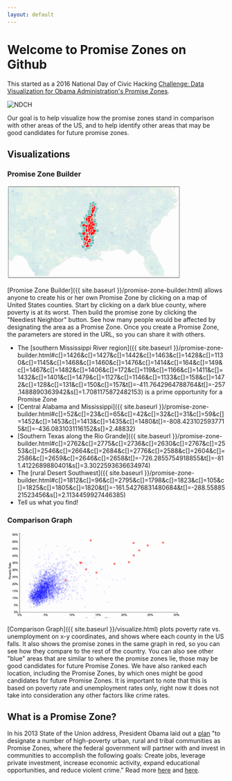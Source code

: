 ```yaml
---
layout: default
---
```


# Welcome to Promise Zones on Github

This started as a 2016 National Day of Civic Hacking [Challenge: Data Visualization for Obama Administration's Promise Zones](https://cache.codeforamerica.org/events/national-day-2016/challenge-promise-zone-data).

<img src="https://cache.codeforamerica.org/resources/images/national-day-logo.png" alt="NDCH" style="width: 200px;"/>

Our goal is to help visualize how the promise zones stand in comparison with other areas of the US, and to help identify other areas that may be good candidates for future promise zones.

## Visualizations

### Promise Zone Builder

<img src="img/promise-zone-builder.png" alt="Promise Zone Builder" style="width: 400px;"/>

[Promise Zone Builder]({{ site.baseurl }}/promise-zone-builder.html) allows anyone to create his or her own Promise Zone by clicking on a map of United States counties. Start by clicking on a dark blue county, where poverty is at its worst. Then build the promise zone by clicking the "Neediest Neighbor" button. See how many people would be affected by designating the area as a Promise Zone. Once you create a Promise Zone, the parameters are stored in the URL, so you can share it with others.

+ The [southern Mississippi River region]({{ site.baseurl }}/promise-zone-builder.html#c[]=1426&c[]=1427&c[]=1442&c[]=1463&c[]=1428&c[]=1130&c[]=1145&c[]=1468&c[]=1460&c[]=1476&c[]=1414&c[]=164&c[]=149&c[]=1467&c[]=1482&c[]=1406&c[]=172&c[]=119&c[]=1166&c[]=1411&c[]=1432&c[]=1401&c[]=1479&c[]=1127&c[]=1146&c[]=1133&c[]=158&c[]=1472&c[]=128&c[]=131&c[]=150&c[]=157&t[]=-411.7642964788764&t[]=-257.1488890363942&s[]=1.7081175872482153) is a prime opportunity for a Promise Zone
+ [Central Alabama and Mississippi]({{ site.baseurl }}/promise-zone-builder.html#c[]=52&c[]=23&c[]=65&c[]=42&c[]=32&c[]=31&c[]=59&c[]=1452&c[]=1453&c[]=1413&c[]=1435&c[]=1480&t[]=-808.4231025937715&t[]=-436.0831031116152&s[]=2.48832)
+ [Southern Texas along the Rio Grande]({{ site.baseurl }}/promise-zone-builder.html#c[]=2762&c[]=2775&c[]=2736&c[]=2630&c[]=2767&c[]=2553&c[]=2546&c[]=2664&c[]=2684&c[]=2776&c[]=2588&c[]=2604&c[]=2586&c[]=2659&c[]=2646&c[]=2658&t[]=-726.2855754918855&t[]=-811.4122689880401&s[]=3.3022593636634974)
+ The [rural Desert Southwest]({{ site.baseurl }}/promise-zone-builder.html#c[]=1812&c[]=96&c[]=2795&c[]=1798&c[]=1823&c[]=105&c[]=1825&c[]=1805&c[]=1820&t[]=-161.54276831480684&t[]=-288.5588521523456&s[]=2.1134459927446385)
+ Tell us what you find!

### Comparison Graph

<img src="img/visualize.png" alt="Comparison Graph" style="width: 400px;"/>

[Comparison Graph]({{ site.baseurl }}/visualize.html) plots poverty rate vs. unemployment on x-y coordinates, and shows where each county in the US falls.  It also shows the promise zones in the same graph in red, so you can see how they compare to the rest of the country.  You can also see other "blue" areas that are similar to where the promise zones lie, those may be good candidates for future Promise Zones. We have also ranked each location, including the Promise Zones, by which ones might be good candidates for future Promise Zones.  It is important to note that this is based on poverty rate and unemployment rates only, right now it does not take into consideration any other factors like crime rates.

## What is a Promise Zone?

In his 2013 State of the Union address, President Obama laid out a [plan](http://portal.hud.gov/hudportal/HUD?src=/program_offices/comm_planning/economicdevelopment/programs/pz) "to designate a number of high-poverty urban, rural and tribal communities as Promise Zones, where the federal government will partner with and invest in communities to accomplish the following goals: Create jobs, leverage private investment, increase economic activity, expand educational opportunities, and reduce violent crime." Read more [here](https://www.hudexchange.info/programs/promise-zones/promise-zones-overview/) and [here](https://www.whitehouse.gov/the-press-office/2014/01/08/fact-sheet-president-obama-s-promise-zones-initiative).
